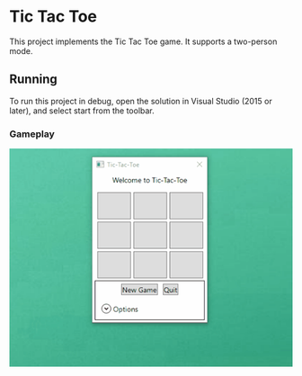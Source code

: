 # Tic Tac Toe

This project implements the Tic Tac Toe game. It supports a two-person mode.

## Running

To run this project in debug, open the solution in Visual Studio (2015 or later), and select start from the toolbar.

### Gameplay

![gameplay](Resources/Tic-Tac-Toe-Gameplay.gif)